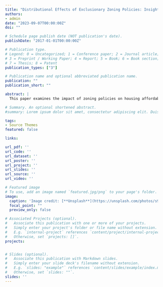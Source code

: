 ```yaml
---
title: "Distributional Effects of Exclusionary Zoning Policies: Insights from the Greater Boston Area (Job Market Paper)"
authors:
- admin
date: "2023-09-07T00:00:00Z"
doi: ""

# Schedule page publish date (NOT publication's date).
publishDate: "2017-01-01T00:00:00Z"

# Publication type.
# Legend: 0 = Uncategorized; 1 = Conference paper; 2 = Journal article;
# 3 = Preprint / Working Paper; 4 = Report; 5 = Book; 6 = Book section;
# 7 = Thesis; 8 = Patent
publication_types: ["3"]

# Publication name and optional abbreviated publication name.
publication: ""
publication_short: ""

abstract: |
  This paper examines the impact of zoning policies on housing affordability and welfare inequality across income groups in the Greater Boston area. We focus on two specific regulations: Floor Area Ratio (FAR) restrictions and density regulations, both of which limit the supply of smaller, affordable housing units. Using a housing supply model, we show that these policies significantly reduce housing affordability, with the tract-level most affordable housing being, on average, ten times more expensive under zoning constraints. To evaluate the welfare effects of these policies, we incorporate the housing supply model into a spatial general equilibrium framework that captures both housing demand and supply across census tracts in the city. Our baseline results indicate that removing zoning policies leads to a 70% welfare gain for the lowest 10% income group due to improved housing affordability and the large income disparity across groups. When externalities, such as preferences for neighborhood income composition, are considered, the welfare effect for the lowest income group increases to 140%, while middle-income households experience a welfare loss of 15%. These results suggest that while eliminating zoning policies can dramatically improve welfare for low-income households, it introduces welfare losses for middle-income groups due to shifts in neighborhood composition. This research highlights the significant role of zoning policies in exacerbating housing affordability issues and underscores the importance of considering distributional effects when evaluating zoning policy reforms.

# Summary. An optional shortened abstract.
#summary: Lorem ipsum dolor sit amet, consectetur adipiscing elit. Duis posuere tellus ac convallis placerat. Proin tincidunt magna sed ex sollicitudin condimentum.

tags:
- Source Themes
featured: false

links:

url_pdf: ''
url_code: ''
url_dataset: ''
url_poster: ''
url_project: ''
url_slides: ''
url_source: ''
url_video: ''

# Featured image
# To use, add an image named `featured.jpg/png` to your page's folder. 
image:
  caption: 'Image credit: [**Unsplash**](https://unsplash.com/photos/s9CC2SKySJM)'
  focal_point: ""
  preview_only: false

# Associated Projects (optional).
#   Associate this publication with one or more of your projects.
#   Simply enter your project's folder or file name without extension.
#   E.g. `internal-project` references `content/project/internal-project/index.md`.
#   Otherwise, set `projects: []`.
projects:


# Slides (optional).
#   Associate this publication with Markdown slides.
#   Simply enter your slide deck's filename without extension.
#   E.g. `slides: "example"` references `content/slides/example/index.md`.
#   Otherwise, set `slides: ""`.
slides: ''
---
```



